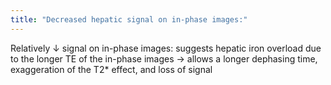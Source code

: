 ```yaml
---
title: "Decreased hepatic signal on in-phase images:"
---
```

Relatively &#8595; signal on in-phase images: suggests hepatic iron overload due to the longer TE of the in-phase images &#8594; allows a longer dephasing time, exaggeration of the T2* effect, and loss of signal

